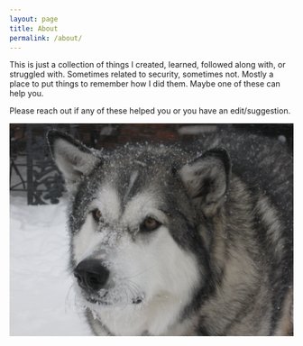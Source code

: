 ```yaml
---
layout: page
title: About
permalink: /about/
---
```


This is just a collection of things I created, learned, followed along with, or struggled with. Sometimes related to security, sometimes not. Mostly a place to put things to remember how I did them. Maybe one of these can help you.

Please reach out if any of these helped you or you have an edit/suggestion.

<img src="/assets/img/dog_in_snow.png">
